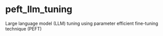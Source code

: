 # peft_llm_tuning
Large language model (LLM) tuning using parameter efficient fine-tuning technique (PEFT)
